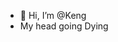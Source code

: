 - 👋 Hi, I’m @Keng
- My head going Dying


<!---
Keng/Keng is a ✨ special ✨ repository because its `README.md` (this file) appears on your GitHub profile.
You can click the Preview link to take a look at your changes.
--->
